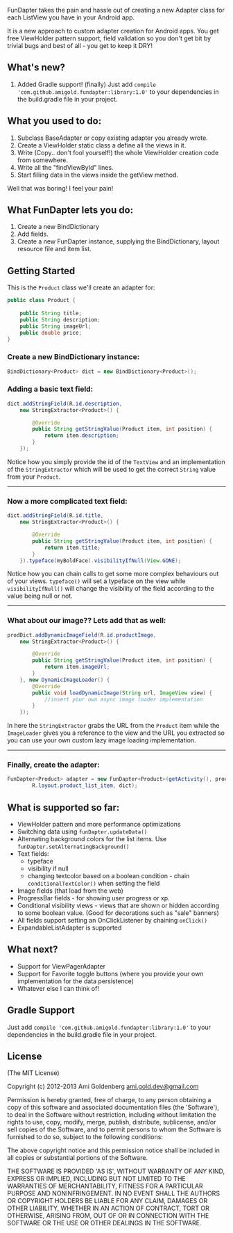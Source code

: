 FunDapter takes the pain and hassle out of creating a new Adapter class for each ListView you have in your Android app.

It is a new approach to custom adapter creation for Android apps. 
You get free ViewHolder pattern support, field validation so you don't get bit by trivial bugs and best of all - you get to keep it DRY!

## What's new?

1. Added Gradle support! (finally) Just add `compile 'com.github.amigold.fundapter:library:1.0'` to your dependencies in the build.gradle file in your project.

## What you used to do:

1. Subclass BaseAdapter or copy existing adapter you already wrote.
2. Create a ViewHolder static class a define all the views in it.
3. Write (Copy.. don't fool yourself!) the whole ViewHolder creation code from somewhere.
4. Write all the "findViewById" lines.
5. Start filling data in the views inside the getView method.

Well that was boring! I feel your pain!

## What FunDapter lets you do:

1. Create a new BindDictionary
2. Add fields.
3. Create a new FunDapter instance, supplying the BindDictionary, layout resource file and item list.

## Getting Started

This is the `Product` class we'll create an adapter for:

```java
public class Product {
	
	public String title;
	public String description;
	public String imageUrl;
	public double price;
}
```

### Create a new BindDictionary instance: 

```java
BindDictionary<Product> dict = new BindDictionary<Product>();
```

### Adding a basic text field:

```java
dict.addStringField(R.id.description,
	new StringExtractor<Product>() {

	    @Override
	    public String getStringValue(Product item, int position) {
			return item.description;
	    }
	});
```
		
Notice how you simply provide the id of the `TextView` and an 
implementation of the `StringExtractor` which will be used to get the correct `String` value from your `Product`.

--------------------
### Now a more complicated text field:

```java
dict.addStringField(R.id.title,
	new StringExtractor<Product>() {

	    @Override
	    public String getStringValue(Product item, int position) {
			return item.title;
	    }
	}).typeface(myBoldFace).visibilityIfNull(View.GONE);
```

Notice how you can chain calls to get some more complex behaviours out of your views. 
`typeface()` will set a typeface on the view while 
`visibilityIfNull()` will change the visibility of the field according to the value being null or not.

--------------------

### What about our image?? Lets add that as well:

```java
prodDict.addDynamicImageField(R.id.productImage,
	new StringExtractor<Product>() {

	    @Override
	    public String getStringValue(Product item, int position) {
			return item.imageUrl;
	    }
	}, new DynamicImageLoader() {
	    @Override
	    public void loadDynamicImage(String url, ImageView view) {
			//insert your own async image loader implementation
	    }
	});
```
		
In here the `StringExtractor` grabs the URL from the `Product` item while the `ImageLoader` gives you a 
reference to the view and the URL you extracted so you can use your own custom lazy image loading implementation.

-------------
### Finally, create the adapter:

```java
FunDapter<Product> adapter = new FunDapter<Product>(getActivity(), productArrayList,
		R.layout.product_list_item, dict);
```

## What is supported so far:

* ViewHolder pattern and more performance optimizations
* Switching data using `funDapter.updateData()`
* Alternating background colors for the list items. Use `funDapter.setAlternatingBackground()`
* Text fields:
	* typeface
	* visibility if null
	* changing textcolor based on a boolean condition - chain `conditionalTextColor()` when setting the field
* Image fields (that load from the web)
* ProgressBar fields - for showing user progress or xp.
* Conditional visibility views - views that are shown or hidden according to some boolean value. (Good for decorations such as "sale" banners)
* All fields support setting an OnClickListener by chaining `onClick()`
* ExpandableListAdapter is supported

## What next?

* Support for ViewPagerAdapter
* Support for Favorite toggle buttons (where you provide your own implementation for the data persistence)
* Whatever else I can think of!

## Gradle Support
Just add `compile 'com.github.amigold.fundapter:library:1.0'` to your dependencies in the build.gradle file in your project.
	
## License 

(The MIT License)

Copyright (c) 2012-2013 Ami Goldenberg <ami.gold.dev@gmail.com>

Permission is hereby granted, free of charge, to any person obtaining a copy of this software and associated documentation files (the 'Software'), to deal in the Software without restriction, including without limitation the rights to use, copy, modify, merge, publish, distribute, sublicense, and/or sell copies of the Software, and to permit persons to whom the Software is furnished to do so, subject to the following conditions:

The above copyright notice and this permission notice shall be included in all copies or substantial portions of the Software.

THE SOFTWARE IS PROVIDED 'AS IS', WITHOUT WARRANTY OF ANY KIND, EXPRESS OR IMPLIED, INCLUDING BUT NOT LIMITED TO THE WARRANTIES OF MERCHANTABILITY, FITNESS FOR A PARTICULAR PURPOSE AND NONINFRINGEMENT. IN NO EVENT SHALL THE AUTHORS OR COPYRIGHT HOLDERS BE LIABLE FOR ANY CLAIM, DAMAGES OR OTHER LIABILITY, WHETHER IN AN ACTION OF CONTRACT, TORT OR OTHERWISE, ARISING FROM, OUT OF OR IN CONNECTION WITH THE SOFTWARE OR THE USE OR OTHER DEALINGS IN THE SOFTWARE.
